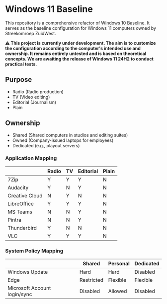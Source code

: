 # Windows 11 Baseline

This repository is a comprehensive refactor of [Windows 10 Baseline](https://github.com/oszuidwest/windows10-baseline). It serves as the baseline configuration for Windows 11 computers owned by Streekomroep ZuidWest.

**⚠️ This project is currently under development. The aim is to customize the configuration according to the computer's intended use and ownership. It remains entirely untested and is based on theoretical concepts. We are awaiting the release of Windows 11 24H2 to conduct practical tests.**

## Purpose
- Radio (Radio production)
- TV (Video editing)
- Editorial (Journalism)
- Plain

## Ownership
- Shared (Shared computers in studios and editing suites)
- Owned (Company-issued laptops for employees)
- Dedicated (e.g., playout servers)

### Application Mapping

|                 | Radio | TV | Editorial | Plain |
|-----------------|-------|----|-----------|-------|
| 7Zip            | Y     | Y  | Y         | N     |
| Audacity        | Y     | N  | Y         | N     |
| Creative Cloud  | N     | Y  | N         | N     |
| LibreOffice     | Y     | Y  | Y         | N     |
| MS Teams        | N     | N  | Y         | N     |
| Pintra       | N     | N  | Y         | N     |
| Thunderbird     | Y     | N  | N         | N     |
| VLC             | Y     | Y  | Y         | N     |

### System Policy Mapping

|                              | Shared     | Personal   | Dedicated  |
|------------------------------|------------|------------|------------|
| Windows Update               | Hard       | Hard       | Disabled   |
| Edge                         | Restricted | Flexible   | Flexible   |
| Microsoft Account login/sync | Disabled   | Allowed    | Disabled   |
